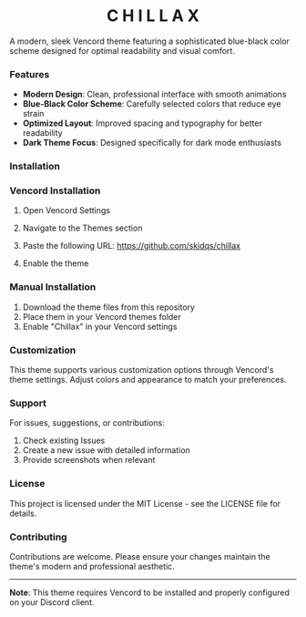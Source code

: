 <h1 align="center"> C H I L L A X </h1>

A modern, sleek Vencord theme featuring a sophisticated blue-black color scheme designed for optimal readability and visual comfort.

### Features

- **Modern Design**: Clean, professional interface with smooth animations
- **Blue-Black Color Scheme**: Carefully selected colors that reduce eye strain
- **Optimized Layout**: Improved spacing and typography for better readability
- **Dark Theme Focus**: Designed specifically for dark mode enthusiasts

### Installation

### Vencord Installation
1. Open Vencord Settings
2. Navigate to the Themes section
3. Paste the following URL:
  https://github.com/skidqs/chillax

4. Enable the theme

### Manual Installation
1. Download the theme files from this repository
2. Place them in your Vencord themes folder
3. Enable "Chillax" in your Vencord settings

### Customization

This theme supports various customization options through Vencord's theme settings. Adjust colors and appearance to match your preferences.

### Support

For issues, suggestions, or contributions:
1. Check existing Issues
2. Create a new issue with detailed information
3. Provide screenshots when relevant

### License

This project is licensed under the MIT License - see the LICENSE file for details.

### Contributing

Contributions are welcome. Please ensure your changes maintain the theme's modern and professional aesthetic.

---

**Note**: This theme requires Vencord to be installed and properly configured on your Discord client.
